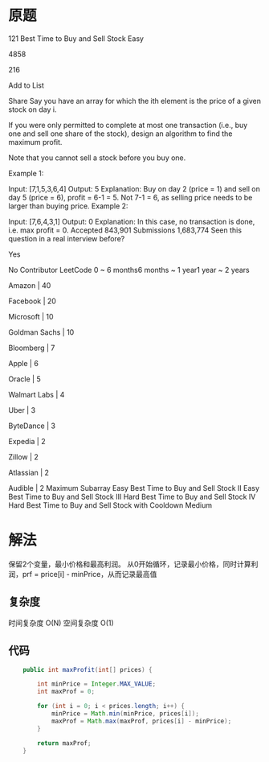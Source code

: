 # 原题
121 Best Time to Buy and Sell Stock
Easy

4858

216

Add to List

Share
Say you have an array for which the ith element is the price of a given stock on day i.

If you were only permitted to complete at most one transaction (i.e., buy one and sell one share of the stock), design an algorithm to find the maximum profit.

Note that you cannot sell a stock before you buy one.

Example 1:

Input: [7,1,5,3,6,4]
Output: 5
Explanation: Buy on day 2 (price = 1) and sell on day 5 (price = 6), profit = 6-1 = 5.
             Not 7-1 = 6, as selling price needs to be larger than buying price.
Example 2:

Input: [7,6,4,3,1]
Output: 0
Explanation: In this case, no transaction is done, i.e. max profit = 0.
Accepted
843,901
Submissions
1,683,774
Seen this question in a real interview before?

Yes

No
Contributor
LeetCode
0 ~ 6 months6 months ~ 1 year1 year ~ 2 years

Amazon
|
40

Facebook
|
20

Microsoft
|
10

Goldman Sachs
|
10

Bloomberg
|
7

Apple
|
6

Oracle
|
5

Walmart Labs
|
4

Uber
|
3

ByteDance
|
3

Expedia
|
2

Zillow
|
2

Atlassian
|
2

Audible
|
2
Maximum Subarray
Easy
Best Time to Buy and Sell Stock II
Easy
Best Time to Buy and Sell Stock III
Hard
Best Time to Buy and Sell Stock IV
Hard
Best Time to Buy and Sell Stock with Cooldown
Medium
# 解法
保留2个变量，最小价格和最高利润。
从0开始循环，记录最小价格，同时计算利润，prf = price[i] - minPrice，从而记录最高值
 


## 复杂度
时间复杂度 O(N)
空间复杂度 O(1)


## 代码
```Java
    public int maxProfit(int[] prices) {

        int minPrice = Integer.MAX_VALUE;
        int maxProf = 0;

        for (int i = 0; i < prices.length; i++) {
            minPrice = Math.min(minPrice, prices[i]);
            maxProf = Math.max(maxProf, prices[i] - minPrice);
        }

        return maxProf;
    }

```

